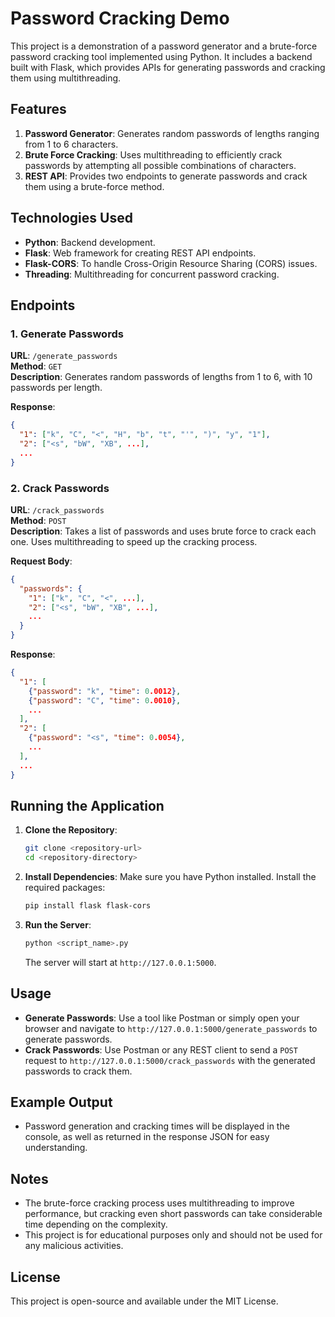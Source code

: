 # Password Cracking Demo

This project is a demonstration of a password generator and a brute-force password cracking tool implemented using Python. It includes a backend built with Flask, which provides APIs for generating passwords and cracking them using multithreading.

## Features

1. **Password Generator**: Generates random passwords of lengths ranging from 1 to 6 characters.
2. **Brute Force Cracking**: Uses multithreading to efficiently crack passwords by attempting all possible combinations of characters.
3. **REST API**: Provides two endpoints to generate passwords and crack them using a brute-force method.

## Technologies Used

- **Python**: Backend development.
- **Flask**: Web framework for creating REST API endpoints.
- **Flask-CORS**: To handle Cross-Origin Resource Sharing (CORS) issues.
- **Threading**: Multithreading for concurrent password cracking.

## Endpoints

### 1. Generate Passwords

**URL**: `/generate_passwords`  
**Method**: `GET`  
**Description**: Generates random passwords of lengths from 1 to 6, with 10 passwords per length.

**Response**:
```json
{
  "1": ["k", "C", "<", "H", "b", "t", "'", ")", "y", "1"],
  "2": ["<s", "bW", "XB", ...],
  ...
}
```

### 2. Crack Passwords

**URL**: `/crack_passwords`  
**Method**: `POST`  
**Description**: Takes a list of passwords and uses brute force to crack each one. Uses multithreading to speed up the cracking process.

**Request Body**:
```json
{
  "passwords": {
    "1": ["k", "C", "<", ...],
    "2": ["<s", "bW", "XB", ...],
    ...
  }
}
```

**Response**:
```json
{
  "1": [
    {"password": "k", "time": 0.0012},
    {"password": "C", "time": 0.0010},
    ...
  ],
  "2": [
    {"password": "<s", "time": 0.0054},
    ...
  ],
  ...
}
```

## Running the Application

1. **Clone the Repository**:
   ```bash
   git clone <repository-url>
   cd <repository-directory>
   ```

2. **Install Dependencies**:
   Make sure you have Python installed. Install the required packages:
   ```bash
   pip install flask flask-cors
   ```

3. **Run the Server**:
   ```bash
   python <script_name>.py
   ```
   The server will start at `http://127.0.0.1:5000`.

## Usage

- **Generate Passwords**: Use a tool like Postman or simply open your browser and navigate to `http://127.0.0.1:5000/generate_passwords` to generate passwords.
- **Crack Passwords**: Use Postman or any REST client to send a `POST` request to `http://127.0.0.1:5000/crack_passwords` with the generated passwords to crack them.

## Example Output

- Password generation and cracking times will be displayed in the console, as well as returned in the response JSON for easy understanding.

## Notes

- The brute-force cracking process uses multithreading to improve performance, but cracking even short passwords can take considerable time depending on the complexity.
- This project is for educational purposes only and should not be used for any malicious activities.

## License

This project is open-source and available under the MIT License.

